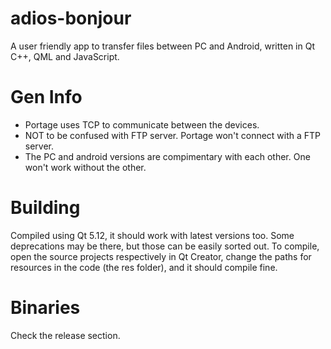 # adios-bonjour
A user friendly app to transfer files between PC and Android, written in Qt C++, QML and JavaScript.

# Gen Info
- Portage uses TCP to communicate between the devices.
- NOT to be confused with FTP server. Portage won't connect with a FTP server.
- The PC and android versions are compimentary with each other. One won't work without the other.

# Building
Compiled using Qt 5.12, it should work with latest versions too. Some deprecations may be there, but those can be easily sorted out.
To compile, open the source projects respectively in Qt Creator, change the paths for resources in the code (the res folder), and it should compile fine.

# Binaries
Check the release section.
